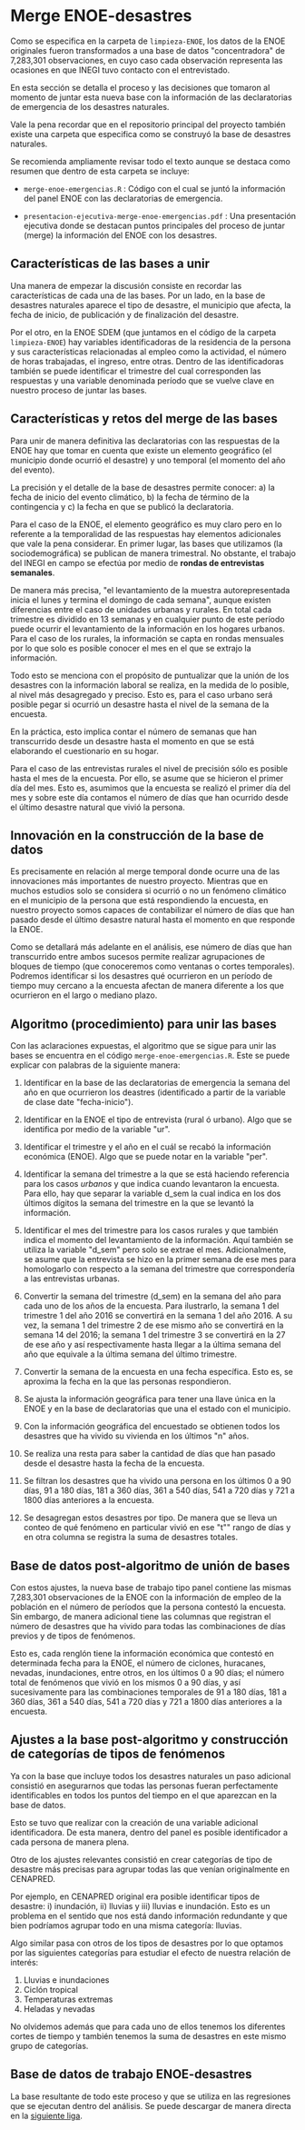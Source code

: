 # Merge ENOE-desastres

Como se especifica en la carpeta de `limpieza-ENOE`, los datos de la ENOE originales fueron transformados a una base de datos "concentradora" de 7,283,301 observaciones, en cuyo caso cada observación representa las ocasiones en que INEGI tuvo contacto con el entrevistado.

En esta sección se detalla el proceso y las decisiones que tomaron al momento de juntar esta nueva base con la información de las declaratorias de emergencia de los desastres naturales.

Vale la pena recordar que en el repositorio principal del proyecto también existe una carpeta que especifica como se construyó la base de desastres naturales.

Se recomienda ampliamente revisar todo el texto aunque se destaca como resumen que dentro de esta carpeta se incluye:

- `merge-enoe-emergencias.R` : Código con el cual se juntó la información del panel ENOE con las declaratorias de emergencia.

- `presentacion-ejecutiva-merge-enoe-emergencias.pdf` : Una presentación ejecutiva donde se destacan puntos principales del proceso de juntar (merge) la información del ENOE con los desastres.

## Características de las bases a unir

Una manera de empezar la discusión consiste en recordar las características de cada una de las bases. Por un lado, en la base de desastres naturales aparece el tipo de desastre, el municipio que afecta, la fecha de inicio, de publicación y de finalización del desastre.

Por el otro, en la ENOE SDEM (que juntamos en el código de la carpeta `limpieza-ENOE`) hay variables identificadoras de la residencia de la persona y sus características relacionadas al empleo como la actividad, el número de horas trabajadas, el ingreso, entre otras. Dentro de las identificadoras también se puede identificar el trimestre del cual corresponden las respuestas y una variable denominada período que se vuelve clave en nuestro proceso de juntar las bases.

## Características y retos del merge de las bases

Para unir de manera definitiva las declaratorias con las respuestas de la ENOE hay que tomar en cuenta que existe un elemento geográfico (el municipio donde ocurrió el desastre) y uno temporal (el momento del año del evento).

La precisión y el detalle de la base de desastres permite conocer: a) la fecha de inicio del evento climático, b) la fecha de término de la contingencia y c) la fecha en que se publicó la declaratoria. 

Para el caso de la ENOE, el elemento geográfico es muy claro pero en lo referente a la temporalidad de las respuestas hay elementos adicionales que vale la pena considerar. En primer lugar, las bases que utilizamos (la sociodemográfica) se publican de manera trimestral. No obstante, el trabajo del INEGI en campo se efectúa por medio de **rondas de entrevistas semanales**. 

De manera más precisa, "el levantamiento de la muestra autorepresentada inicia el lunes y termina el domingo de cada semana", aunque existen diferencias entre el caso de unidades urbanas y rurales. En total cada trimestre es dividido en 13 semanas y en cualquier punto de este período puede ocurrir el levantamiento de la información en los hogares urbanos. Para el caso de los rurales, la información se capta en rondas mensuales por lo que solo es posible conocer el mes en el que se extrajo la información.

Todo esto se menciona con el propósito de puntualizar que la unión de los desastres con la información laboral se realiza, en la medida de lo posible, al nivel más desagregado y preciso. Esto es, para el caso urbano será posible pegar si ocurrió un desastre hasta el nivel de la semana de la encuesta.

En la práctica, esto implica contar el número de semanas que han transcurrido desde un desastre hasta el momento en que se está elaborando el cuestionario en su hogar.

Para el caso de las entrevistas rurales el nivel de precisión sólo es posible hasta el mes de la encuesta. Por ello, se asume que se hicieron el primer día del mes. Esto es, asumimos que la encuesta se realizó el primer día del mes y sobre este día contamos el número de días que han ocurrido desde el último desastre natural que vivió la persona.

## Innovación en la construcción de la base de datos

Es precisamente en relación al merge temporal donde ocurre una de las innovaciones más importantes de nuestro proyecto. Mientras que en muchos estudios solo se considera si ocurrió o no un fenómeno climático en el municipio de la persona que está respondiendo la encuesta, en nuestro proyecto somos capaces de contabilizar el número de días que han pasado desde el último desastre natural hasta el momento en que responde la ENOE.

Como se detallará más adelante en el análisis, ese número de días que han transcurrido entre ambos sucesos permite realizar agrupaciones de bloques de tiempo (que conoceremos como ventanas o cortes temporales). Podremos identificar si los desastres qué ocurrieron en un período de tiempo muy cercano a la encuesta afectan de manera diferente a los que ocurrieron en el largo o mediano plazo.

## Algoritmo (procedimiento) para unir las bases

Con las aclaraciones expuestas, el algoritmo que se sigue para unir las bases se encuentra en el código `merge-enoe-emergencias.R`. Este se puede explicar con palabras de la siguiente manera: 

1. Identificar en la base de las declaratorias de emergencia la semana del año en que ocurrieron los deastres (identificado a partir de la variable de clase date "fecha-inicio").

2. Identificar en la ENOE el tipo de entrevista (rural ó urbano). Algo que se identifica por medio de la variable "ur".

3. Identificar el trimestre y el año en el cuál se recabó la información económica (ENOE). Algo que se puede notar en la variable "per".

4. Identificar la semana del trimestre a la que se está haciendo referencia para los casos *urbanos* y que indica cuando levantaron la encuesta. Para ello, hay que separar la variable d_sem la cual indica en los dos últimos dígitos la semana del trimestre en la que se levantó la información.

5. Identificar el mes del trimestre para los casos rurales y que también indica el momento del levantamiento de la información. Aquí también se utiliza la variable "d_sem" pero solo se extrae el mes. Adicionalmente, se asume que la entrevista se hizo en la primer semana de ese mes para homologarlo con respecto a la semana del trimestre que correspondería a las entrevistas urbanas.

6. Convertir la semana del trimestre (d_sem) en la semana del año para cada uno de los años de la encuesta. Para ilustrarlo, la semana 1 del trimestre 1 del año 2016 se convertirá en la semana 1 del año 2016. A su vez, la semana 1 del trimestre 2 de ese mismo año se convertirá en la semana 14 del 2016; la semana 1 del trimestre 3 se convertirá en la 27 de ese año y así respectivamente hasta llegar a la última semana del año que equivale a la última semana del último trimestre.

7. Convertir la semana de la encuesta en una fecha específica. Esto es, se aproxima la fecha en la que las personas respondieron.

8. Se ajusta la información geográfica para tener una llave única en la ENOE y en la base de declaratorias que una el estado con el municipio.

9. Con la información geográfica del encuestado se obtienen todos los desastres que ha vivido su vivienda en los últimos "n" años.

10. Se realiza una resta para saber la cantidad de días que han pasado desde el desastre hasta la fecha de la encuesta.

11. Se filtran los desastres que ha vivido una persona en los últimos 0 a 90 días, 91 a 180 días, 181 a 360 días, 361 a 540 días, 541 a 720 días y 721 a 1800 días anteriores a la encuesta.

12. Se desagregan estos desastres por tipo. De manera que se lleva un conteo de qué fenómeno en particular vivió en ese "t"" rango de días y en otra columna se registra la suma de desastres totales.

## Base de datos post-algoritmo de unión de bases

Con estos ajustes, la nueva base de trabajo tipo panel contiene las mismas 7,283,301 observaciones de la ENOE con la información de empleo de la población en el número de períodos que la persona contestó la encuesta. Sin embargo, de manera adicional tiene las columnas que registran el número de desastres que ha vivido para todas las combinaciones de días previos y de tipos de fenómenos.

Esto es, cada renglón tiene la información económica que contestó en determinada fecha para la ENOE, el número de ciclones, huracanes, nevadas, inundaciones, entre otros, en los últimos 0 a 90 días; el número total de fenómenos que vivió en los mismos 0 a 90 días, y así sucesivamente para las combinaciones temporales de 91 a 180 días, 181 a 360 días, 361 a 540 días, 541 a 720 días y 721 a 1800 días anteriores a la encuesta.

## Ajustes a la base post-algoritmo y construcción de categorías de tipos de fenómenos

Ya con la base que incluye todos los desastres naturales un paso adicional consistió en asegurarnos que todas las personas fueran perfectamente identificables en todos los puntos del tiempo en el que aparezcan en la base de datos. 

Esto se tuvo que realizar con la creación de una variable adicional identificadora. De esta manera, dentro del panel es posible identificador a cada persona de manera plena.

Otro de los ajustes relevantes consistió en crear categorías de tipo de desastre más precisas para agrupar todas las que venían originalmente en CENAPRED. 

Por ejemplo, en CENAPRED original era posible identificar tipos de desastre: i) inundación, ii) lluvias y iii) lluvias e inundación. Esto es un problema en el sentido que nos está dando información redundante y que bien podríamos agrupar todo en una misma categoría: lluvias. 

Algo similar pasa con otros de los tipos de desastres por lo que optamos por las siguientes categorías para estudiar el efecto de nuestra relación de interés:

1. Lluvias e inundaciones
2. Ciclón tropical
3. Temperaturas extremas
4. Heladas y nevadas

No olvidemos además que para cada uno de ellos tenemos los diferentes cortes de tiempo y también tenemos la suma de desastres en este mismo grupo de categorías.

## Base de datos de trabajo ENOE-desastres

La base resultante de todo este proceso y que se utiliza en las regresiones que se ejecutan dentro del análisis. Se puede descargar de manera directa en la [siguiente liga](https://drive.google.com/file/d/1CMJvgDnB9FjN0AIoLyHBTR2L43uazy1j/view?usp=sharing).
